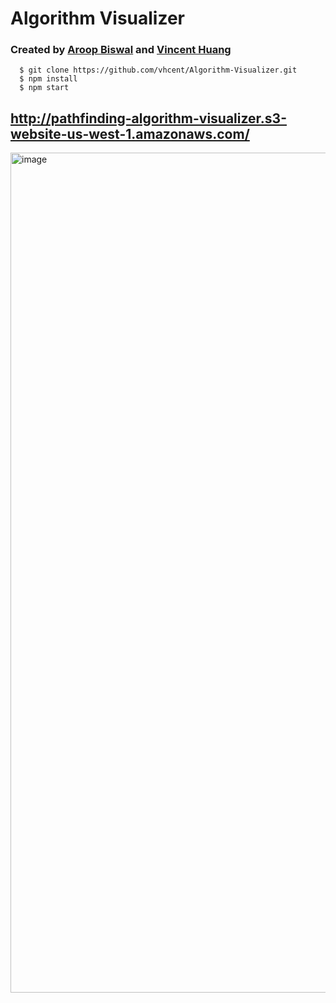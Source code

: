 # Algorithm Visualizer

### Created by [Aroop Biswal](https://github.com/AroopBiswal) and [Vincent Huang](https://github.com/vhcent)

```
  $ git clone https://github.com/vhcent/Algorithm-Visualizer.git
  $ npm install
  $ npm start
 ```
## http://pathfinding-algorithm-visualizer.s3-website-us-west-1.amazonaws.com/

<img width="1344" alt="image" src="https://user-images.githubusercontent.com/40407510/163756324-34ecdc93-003b-4feb-ab4f-c1c153c7b23f.png">

